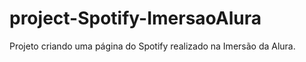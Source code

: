 # project-Spotify-ImersaoAlura
 Projeto criando uma página do Spotify realizado na Imersão da Alura.
